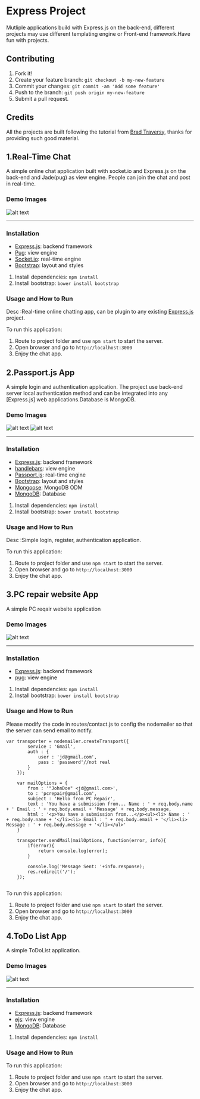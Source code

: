 # Express Project

Mutliple applications build with Express.js on the back-end, different projects may use different templating engine or Front-end framework.Have fun with projects.

## Contributing

1. Fork it!
2. Create your feature branch: `git checkout -b my-new-feature`
3. Commit your changes: `git commit -am 'Add some feature'`
4. Push to the branch: `git push origin my-new-feature`
5. Submit a pull request.

## Credits

All the projects are built following the tutorial from [Brad Traversy](https://github.com/bradtraversy?tab=repositories), thanks for providing such good material.

## 1.Real-Time Chat 

A simple online chat application built with socket.io and Express.js on the back-end and Jade(pug) as view engine. People can join the chat and post in real-time.

### Demo Images
![alt text](https://github.com/Xu-Guo/express_projects/blob/master/demoimages/chatio.png)
<hr>

### Installation

* [Express.js](http://expressjs.com): backend framework	
* [Pug](https://pugjs.org/api/getting-started.html): view engine
* [Socket.io](https://socket.io/): real-time engine
* [Bootstrap](http://www.getbootstrap.com):  layout and styles


1. Install dependencies: ```npm install```
2. Install bootstrap: ```bower install bootstrap```

### Usage and How to Run

Desc :Real-time online chatting app, can be plugin to any existing [Express.js](http://expressjs.com) project.<br>

To run this application: 
1. Route to project folder and use ```npm start``` to start the server.
2. Open browser and go to ```http://localhost:3000```
3. Enjoy the chat app.

## 2.Passport.js App 

A simple login and authentication application. The project use back-end server local authentication method and can be integrated into any [Express.js] web applications.Database is MongoDB.

### Demo Images
![alt text](https://github.com/Xu-Guo/express_projects/blob/master/demoimages/passportapp.png)
![alt text](https://github.com/Xu-Guo/express_projects/blob/master/demoimages/passportapp1.png)
<hr>

### Installation

* [Express.js](http://expressjs.com): backend framework	
* [handlebars](http://handlebarsjs.com/): view engine
* [Passport.js](http://passportjs.org/): real-time engine
* [Bootstrap](http://www.getbootstrap.com):  layout and styles
* [Mongoose](http://mongoosejs.com/): MongoDB ODM
* [MongoDB](https://www.mongodb.com/): Database


1. Install dependencies: ```npm install```
2. Install bootstrap: ```bower install bootstrap```

### Usage and How to Run

Desc :Simple login, register, authentication application.<br>

To run this application: 
1. Route to project folder and use ```npm start``` to start the server.
2. Open browser and go to ```http://localhost:3000```
3. Enjoy the chat app.


## 3.PC repair website App 

A simple PC reqair website application 

### Demo Images
![alt text](https://github.com/Xu-Guo/express_projects/blob/master/demoimages/pcrepair.png)
<hr>

### Installation

* [Express.js](http://expressjs.com): backend framework	
* [pug](https://pugjs.org/api/getting-started.html): view engine


1. Install dependencies: ```npm install```
2. Install bootstrap: ```bower install bootstrap```

### Usage and How to Run

Please modify the code in routes/contact.js to config the nodemailer so that the server can send email to notify.

```
var transporter = nodemailer.createTransport({
        service : 'Gmail',
        auth : {
            user : 'jd@gmail.com',
            pass : 'password'//not real
        }
    });

    var mailOptions = {
        from : '"JohnDoe" <jd@gmail.com>',
        to : 'pcrepair@gmail.com',
        subject : 'Hello from PC Repair',
        text : 'You have a submission from... Name : ' + req.body.name + ' Email : ' + req.body.email + 'Message' + req.body.message,
        html : '<p>You have a submission from...</p><ul><li> Name : ' + req.body.name + '</li><li> Email : ' + req.body.email + '</li><li> Message : ' + req.body.message + '</li></ul>'
    }

    transporter.sendMail(mailOptions, function(error, info){
        if(error){
            return console.log(error);
        }

        console.log('Message Sent: '+info.response);
        res.redirect('/');
    }); 
    
```

To run this application: 
1. Route to project folder and use ```npm start``` to start the server.
2. Open browser and go to ```http://localhost:3000```
3. Enjoy the chat app.


## 4.ToDo List App 

A simple ToDoList application.

### Demo Images
![alt text](https://github.com/Xu-Guo/express_projects/blob/master/demoimages/todo.png)
<hr>

### Installation

* [Express.js](http://expressjs.com): backend framework	
* [ejs](http://www.embeddedjs.com/): view engine
* [MongoDB](https://www.mongodb.com/): Database



1. Install dependencies: ```npm install```

### Usage and How to Run


To run this application: 
1. Route to project folder and use ```npm start``` to start the server.
2. Open browser and go to ```http://localhost:3000```
3. Enjoy the chat app.

